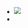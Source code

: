- ![](https://peach-geographical-bat-397.mypinata.cloud/ipfs/QmNaNe4V6GXC4Jr9Mc6pPZQCpZzr9ZbuhYcd9G5A5WzLSc)
-